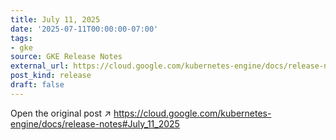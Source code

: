 ```yaml
---
title: July 11, 2025
date: '2025-07-11T00:00:00-07:00'
tags:
- gke
source: GKE Release Notes
external_url: https://cloud.google.com/kubernetes-engine/docs/release-notes#July_11_2025
post_kind: release
draft: false
---
```

Open the original post ↗ https://cloud.google.com/kubernetes-engine/docs/release-notes#July_11_2025
